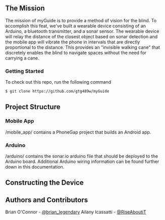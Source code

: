 ## The Mission
The mission of myGuide is to provide a method of vision for the blind. To accomplish this feat, we've built a wearable device consisting of an Arduino, a bluetooth transmitter, and a sonar sensor. The wearable device will relay the distance of the closest object based on sonar detection and the mobile app will vibrate the phone in intervals that are directly proportional to the distance. This provides an "invisible walking cane" that discretely enables the blind to navigate spaces without the need for carrying a cane.

### Getting Started
To check out this repo, run the following command

```
$ git clone https://github.com/gtg489w/myGuide
```

## Project Structure
### Mobile App
/mobile_app/ contains a PhoneGap project that builds an Android app.

### Arduino
/arduino/ contains the sonar.io arduino file that should be deployed to the Arduino board. Additional Arduino wiring information can be found further down in this documentation.

## Constructing the Device

## Authors and Contributors
Brian O'Connor - [@brian_legendary](https://twitter.com/brian_legendary)
Ailany Icassatti - [@RiseAboutiT](https://twitter.com/RiseAboutiT)